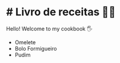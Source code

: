 # # Livro de receitas :cook:

Hello! Welcome to my cookbook :raised_hand_with_fingers_splayed:

- Omelete
- Bolo Formigueiro
- Pudim
